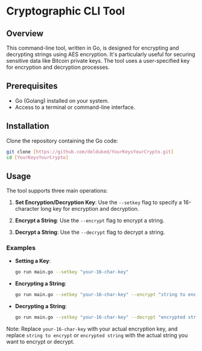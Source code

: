 # Cryptographic CLI Tool

## Overview

This command-line tool, written in Go, is designed for encrypting and decrypting strings using AES encryption. It's particularly useful for securing sensitive data like Bitcoin private keys. The tool uses a user-specified key for encryption and decryption processes.

## Prerequisites

- Go (Golang) installed on your system.
- Access to a terminal or command-line interface.

## Installation

Clone the repository containing the Go code:

```bash
git clone [https://github.com/delduked/YourKeysYourCrypto.git]
cd [YourKeysYourCrypto]
```

## Usage

The tool supports three main operations:

1. **Set Encryption/Decryption Key**: Use the `--setkey` flag to specify a 16-character long key for encryption and decryption.

2. **Encrypt a String**: Use the `--encrypt` flag to encrypt a string.

3. **Decrypt a String**: Use the `--decrypt` flag to decrypt a string.

### Examples

- **Setting a Key**: 

  ```bash
  go run main.go --setkey "your-16-char-key"
  ```

- **Encrypting a String**: 

  ```bash
  go run main.go --setkey "your-16-char-key" --encrypt "string to encrypt"
  ```

- **Decrypting a String**: 

  ```bash
  go run main.go --setkey "your-16-char-key" --decrypt "encrypted string"
  ```

Note: Replace `your-16-char-key` with your actual encryption key, and replace `string to encrypt` or `encrypted string` with the actual string you want to encrypt or decrypt.